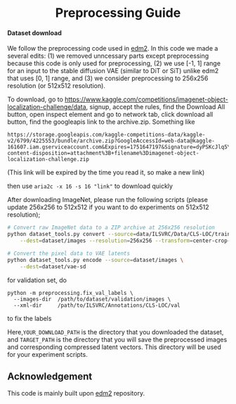 <h1 align="center"> Preprocessing Guide
</h1>

#### Dataset download

We follow the preprocessing code used in [edm2](https://github.com/NVlabs/edm2). In this code we made a several edits: (1) we removed unncessary parts except preprocessing because this code is only used for preprocessing, (2) we use [-1, 1] range for an input to the stable diffusion VAE (similar to DiT or SiT) unlike edm2 that uses [0, 1] range, and (3) we consider preprocessing to 256x256 resolution (or 512x512 resolution).

To download, go to https://www.kaggle.com/competitions/imagenet-object-localization-challenge/data, signup, accept the rules, find the Download All button, open inspect element and go to network tab, click download all button, find the googleapis link to the archive.zip. Something like 

```
https://storage.googleapis.com/kaggle-competitions-data/kaggle-v2/6799/4225553/bundle/archive.zip?GoogleAccessId=web-data@kaggle-161607.iam.gserviceaccount.com&Expires=1751647197&Signature=dyPSKcJlq5YFL3eDb791xiKS0FcUXcdZ9xaZ0Kvu6SNE8mp8OqZM938RKEVfP6C%2FE5i9QcQbGo1UZhEEp1Q5UYChKDZEWPg26zytPnwmyX2biytjzW215p3EKLFwECpsUFUb1OAUG8xJoU0bUtRyN82wrhFvh2BOIYbcRlDImIzmd%2B7oA69b9JmuOcnpJiy4S9IS31usvK5eJ%2BhpFDtabMwW%2B9kqc8LIIdLFpJyi0qMnqfEM8ZetvDNxrOvocigMsfCdMB8a0iJC%2F%2BClP%2BpHyypgIfHdnqTwV0sudc6Ibh0X4zUfOTwVMrTYiPU0ZWBzlDJsjcRTourOBNvM9W5%2BpQ%3D%3D&response-content-disposition=attachment%3B+filename%3Dimagenet-object-localization-challenge.zip
```
(This link will be expired by the time you read it, so make a new link)

then use ```aria2c -x 16 -s 16 "link"``` to download quickly

After downloading ImageNet, please run the following scripts (please update 256x256 to 512x512 if you want to do experiments on 512x512 resolution);

```bash
# Convert raw ImageNet data to a ZIP archive at 256x256 resolution
python dataset_tools.py convert --source=data/ILSVRC/Data/CLS-LOC/train \
    --dest=dataset/images --resolution=256x256 --transform=center-crop-dhariwal
```

```bash
# Convert the pixel data to VAE latents
python dataset_tools.py encode --source=dataset/images \
    --dest=dataset/vae-sd
```

for validation set, do

```
python -m preprocessing.fix_val_labels \
  --images-dir  /path/to/dataset/validation/images \
  --xml-dir     /path/to/ILSVRC/Annotations/CLS-LOC/val
```
to fix the labels

Here,`YOUR_DOWNLOAD_PATH` is the directory that you downloaded the dataset, and `TARGET_PATH` is the directory that you will save the preprocessed images and corresponding compressed latent vectors. This directory will be used for your experiment scripts. 

## Acknowledgement

This code is mainly built upon [edm2](https://github.com/NVlabs/edm2) repository.